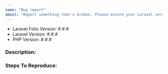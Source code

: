 ```yaml
---
name: "Bug report"
about: "Report something that's broken. Please ensure your Laravel version is still supported: https://laravel.com/docs/releases#support-policy"
---
```


<!-- DO NOT THROW THIS AWAY -->
<!-- Fill out the FULL versions with patch versions -->

- Laravel Folio Version: #.#.#
- Laravel Version: #.#.#
- PHP Version: #.#.#

### Description:


### Steps To Reproduce:
